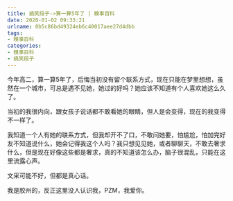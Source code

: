 ```yaml
---
title: 搞笑段子->算一算5年了 | 糗事百科
date: 2020-01-02 09:33:21
urlname: 0b5c86bd49324eb6c40017aee27d4dbb
tags: 
- 糗事百科
categories:
- 糗事百科
- 搞笑段子
---
```

今年高二，算一算5年了，后悔当初没有留个联系方式，现在只能在梦里想想，虽然在一个城市，可总是遇不见她，她过的好吗？她应该不知道有个人喜欢她这么久了。

当初的我很内向，跟女孩子说话都不敢看她的眼睛，但人是会变得，现在的我变得不一样了。

我知道一个人有她的联系方式，但我却开不了口，不敢问她要，怕尴尬，怕加完好友不知道说什么，她会记得我这个人吗？我只想见见她，或者聊聊天，不敢去奢求什么，但是现在好像这些都是奢求，真的不知道该怎么办，脑子很混乱，只能在这里流露心声。

文采可能不好，但都是真心话。

我是胶州的，反正这里没人认识我，PZM，我爱你。


